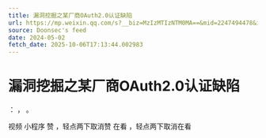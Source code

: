 ```yaml
---
title: 漏洞挖掘之某厂商OAuth2.0认证缺陷
url: https://mp.weixin.qq.com/s?__biz=MzIzMTIzNTM0MA==&mid=2247494478&idx=1&sn=d0def8633adc8488f9bdf152bf302300
source: Doonsec's feed
date: 2024-05-02
fetch_date: 2025-10-06T17:13:44.002983
---
```


# 漏洞挖掘之某厂商OAuth2.0认证缺陷

：
，
。

视频
小程序
赞
，轻点两下取消赞
在看
，轻点两下取消在看